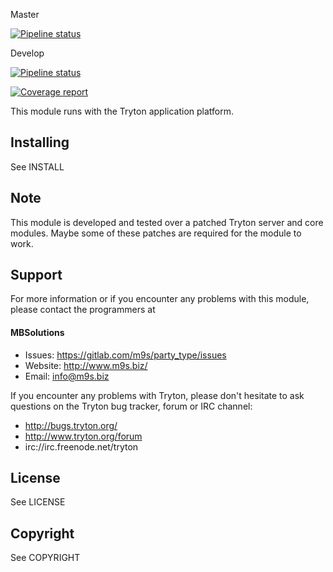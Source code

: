 Master

[![Pipeline status](https://gitlab.com/m9s/party_type/badges/master/pipeline.svg)](https://gitlab.com/m9s/party_type/commits/master)

Develop

[![Pipeline status](https://gitlab.com/m9s/party_type/badges/develop/pipeline.svg)](https://gitlab.com/m9s/party_type/commits/develop)

[![Coverage report](https://gitlab.com/m9s/party_type/badges/develop/coverage.svg)](http://m9s.gitlab.io/party_type)



This module runs with the Tryton application platform.

Installing
----------

See INSTALL

Note
----

This module is developed and tested over a patched Tryton server and
core modules. Maybe some of these patches are required for the module to work.

Support
-------

For more information or if you encounter any problems with this module,
please contact the programmers at

#### MBSolutions

   * Issues:   https://gitlab.com/m9s/party_type/issues
   * Website:  http://www.m9s.biz/
   * Email:    info@m9s.biz

If you encounter any problems with Tryton, please don't hesitate to ask
questions on the Tryton bug tracker, forum or IRC channel:

   * http://bugs.tryton.org/
   * http://www.tryton.org/forum
   * irc://irc.freenode.net/tryton

License
-------

See LICENSE

Copyright
---------

See COPYRIGHT

